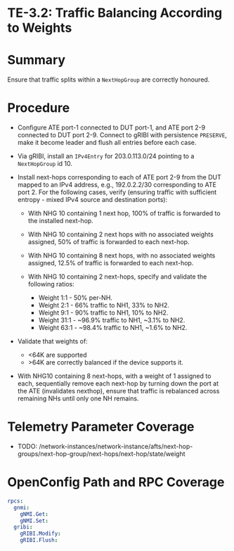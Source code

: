 # TE-3.2: Traffic Balancing According to Weights

# Summary

Ensure that traffic splits within a `NextHopGroup` are correctly honoured.

# Procedure

*   Configure ATE port-1 connected to DUT port-1, and ATE port 2-9 connected to
    DUT port 2-9. Connect to gRIBI with persistence `PRESERVE`, make it become
    leader and flush all entries before each case.

*   Via gRIBI, install an `IPv4Entry` for 203.0.113.0/24 pointing to a
    `NextHopGroup` id 10.

*   Install next-hops corresponding to each of ATE port 2-9 from the DUT mapped
    to an IPv4 address, e.g., 192.0.2.2/30 corresponding to ATE port 2. For the
    following cases, verify (ensuring traffic with sufficient entropy - mixed
    IPv4 source and destination ports):

    *   With NHG 10 containing 1 next hop, 100% of traffic is forwarded to the
        installed next-hop.
    *   With NHG 10 containing 2 next hops with no associated weights assigned,
        50% of traffic is forwarded to each next-hop.
    *   With NHG 10 containing 8 next hops, with no associated weights assigned,
        12.5% of traffic is forwarded to each next-hop.
    *   With NHG 10 containing 2 next-hops, specify and validate the following
        ratios:

        *   Weight 1:1 - 50% per-NH.
        *   Weight 2:1 - 66% traffic to NH1, 33% to NH2.
        *   Weight 9:1 - 90% traffic to NH1, 10% to NH2.
        *   Weight 31:1 - ~96.9% traffic to NH1, ~3.1% to NH2.
        *   Weight 63:1 - ~98.4% traffic to NH1, ~1.6% to NH2.

*   Validate that weights of:

    *   <64K are supported
    *   \>64K are correctly balanced if the device supports it.

*   With NHG10 containing 8 next-hops, with a weight of 1 assigned to each,
    sequentially remove each next-hop by turning down the port at the ATE
    (invalidates nexthop), ensure that traffic is rebalanced across remaining
    NHs until only one NH remains.

# Telemetry Parameter Coverage

*   TODO:
    /network-instances/network-instance/afts/next-hop-groups/next-hop-group/next-hops/next-hop/state/weight


# OpenConfig Path and RPC Coverage
```yaml
rpcs:
  gnmi:
    gNMI.Get:
    gNMI.Set:
  gribi:
    gRIBI.Modify:
    gRIBI.Flush:
```
